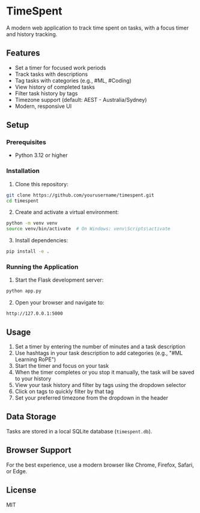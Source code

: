 # TimeSpent

A modern web application to track time spent on tasks, with a focus timer and history tracking.

## Features

- Set a timer for focused work periods
- Track tasks with descriptions
- Tag tasks with categories (e.g., #ML, #Coding)
- View history of completed tasks
- Filter task history by tags
- Timezone support (default: AEST - Australia/Sydney)
- Modern, responsive UI

## Setup

### Prerequisites

- Python 3.12 or higher

### Installation

1. Clone this repository:

```bash
git clone https://github.com/yourusername/timespent.git
cd timespent
```

2. Create and activate a virtual environment:

```bash
python -m venv venv
source venv/bin/activate  # On Windows: venv\Scripts\activate
```

3. Install dependencies:

```bash
pip install -e .
```

### Running the Application

1. Start the Flask development server:

```bash
python app.py
```

2. Open your browser and navigate to:

```
http://127.0.0.1:5000
```

## Usage

1. Set a timer by entering the number of minutes and a task description
2. Use hashtags in your task description to add categories (e.g., "#ML Learning RoPE")
3. Start the timer and focus on your task
4. When the timer completes or you stop it manually, the task will be saved to your history
5. View your task history and filter by tags using the dropdown selector
6. Click on tags to quickly filter by that tag
7. Set your preferred timezone from the dropdown in the header

## Data Storage

Tasks are stored in a local SQLite database (`timespent.db`).

## Browser Support

For the best experience, use a modern browser like Chrome, Firefox, Safari, or Edge.

## License

MIT
